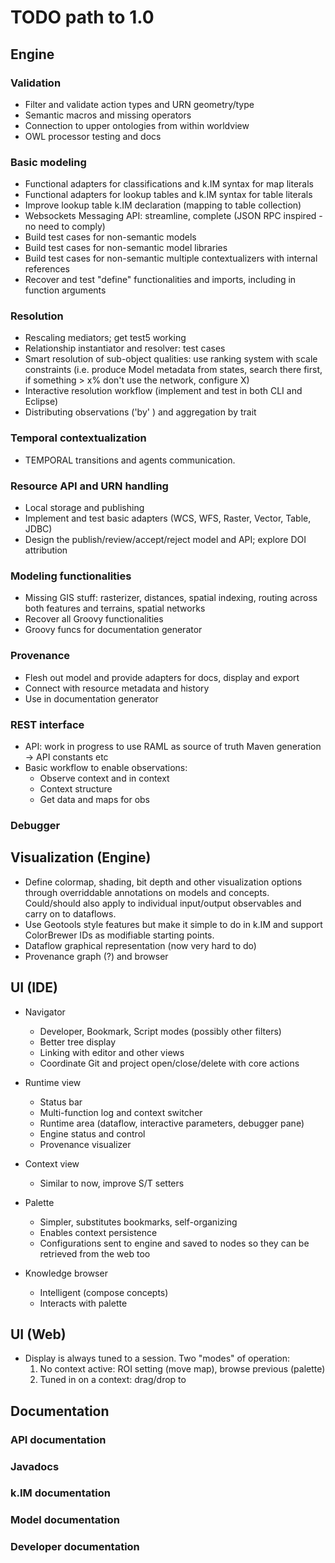 # TODO path to 1.0

## Engine

### Validation

- Filter and validate action types and URN geometry/type
- Semantic macros and missing operators
- Connection to upper ontologies from within worldview
- OWL processor testing and docs

### Basic modeling

- Functional adapters for classifications and k.IM syntax for map literals
- Functional adapters for lookup tables and k.IM syntax for table literals
- Improve lookup table k.IM declaration (mapping to table collection)
- Websockets Messaging API: streamline, complete (JSON RPC inspired - no need to comply)
- Build test cases for non-semantic models
- Build test cases for non-semantic model libraries
- Build test cases for non-semantic multiple contextualizers with internal references
- Recover and test "define" functionalities and imports, including in function arguments
    
### Resolution

- Rescaling mediators; get test5 working
- Relationship instantiator and resolver: test cases
- Smart resolution of sub-object qualities: use ranking system with scale constraints (i.e. 
  produce Model metadata from states, search there first, if something > x% don't use the network, configure 
  X)
- Interactive resolution workflow (implement and test in both CLI and Eclipse)
- Distributing observations ('by' <subject>) and aggregation by trait

### Temporal contextualization

- TEMPORAL transitions and agents communication.

### Resource API and URN handling

- Local storage and publishing
- Implement and test basic adapters (WCS, WFS, Raster, Vector, Table, JDBC)
- Design the publish/review/accept/reject model and API; explore DOI attribution

### Modeling functionalities

- Missing GIS stuff: rasterizer, distances, spatial indexing, routing across both features 
  and terrains, spatial networks
- Recover all Groovy functionalities
- Groovy funcs for documentation generator

### Provenance

- Flesh out model and provide adapters for docs, display and export
- Connect with resource metadata and history
- Use in documentation generator

### REST interface

- API: work in progress to use RAML as source of truth
    Maven generation -> API constants etc
- Basic workflow to enable observations:
    - Observe context and in context
    - Context structure
    - Get data and maps for obs

### Debugger

## Visualization (Engine)

- Define colormap, shading, bit depth and other visualization options through overriddable 
  annotations on models and concepts. Could/should also apply to individual input/output
  observables and carry on to dataflows.
- Use Geotools style features but make it simple to do in k.IM and support ColorBrewer IDs
  as modifiable starting points.
- Dataflow graphical representation (now very hard to do)
- Provenance graph (?) and browser

## UI (IDE)

- Navigator
  - Developer, Bookmark, Script modes (possibly other filters)
  - Better tree display
  - Linking with editor and other views
  - Coordinate Git and project open/close/delete with core actions
    
- Runtime view
  - Status bar
  - Multi-function log and context switcher
  - Runtime area (dataflow, interactive parameters, debugger pane)
  - Engine status and control
  - Provenance visualizer
    
- Context view
  - Similar to now, improve S/T setters
  
- Palette
  - Simpler, substitutes bookmarks, self-organizing
  - Enables context persistence
  - Configurations sent to engine and saved to nodes so they can be retrieved from the 
    web too
    
- Knowledge browser
  - Intelligent (compose concepts)
  - Interacts with palette

## UI (Web)

- Display is always tuned to a session. Two "modes" of operation:
  1. No context active: ROI setting (move map), browse previous (palette)
  2. Tuned in on a context: drag/drop to 

## Documentation

### API documentation

### Javadocs

### k.IM documentation

### Model documentation

### Developer documentation